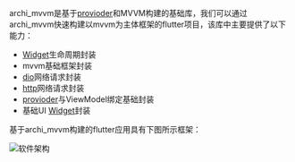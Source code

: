 archi_mvvm是基于[provioder](https://pub.dev/packages/provider)和MVVM构建的基础库，我们可以通过archi_mvvm快速构建以mvvm为主体框架的flutter项目，该库中主要提供了以下能力：
- [Widget](https://api.flutter.dev/flutter/widgets/Widget-class.html)生命周期封装
- mvvm基础框架封装
- [dio](https://pub.dev/packages/dio)网络请求封装
- [http](https://pub.dev/packages/http)网络请求封装
- [provioder](https://pub.dev/packages/provider)与ViewModel绑定基础封装
- 基础UI  [Widget](https://api.flutter.dev/flutter/widgets/Widget-class.html)封装

基于archi_mvvm构建的flutter应用具有下图所示框架：

![软件架构](https://github.com/tuozhaobing/archi_mvvm/blob/main/doc/images/archi_mvvm.png)


